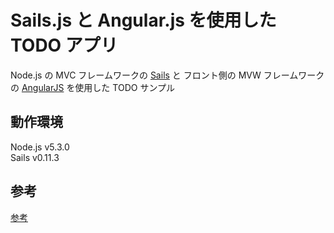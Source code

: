 # Sails.js と Angular.js を使用した TODO アプリ 
Node.js の MVC フレームワークの [Sails](http://sailsjs.org) と フロント側の MVW フレームワークの [AngularJS](https://angularjs.org/) を使用した TODO サンプル
  
## 動作環境  
Node.js v5.3.0  
Sails v0.11.3  

## 参考  
[参考](https://scotch.io/tutorials/build-a-todo-app-using-sailsjs-and-angularjs)
